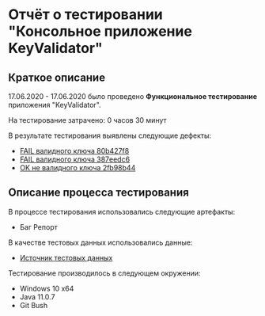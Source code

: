 # Отчёт о тестировании "Консольное приложение KeyValidator"

## Краткое описание

17.06.2020 - 17.06.2020 было проведено **Функциональное тестирование** приложения "KeyValidator".

На тестирование затрачено: 0 часов 30 минут

В результате тестирования выявлены следующие дефекты:
* [FAIL валидного ключа 80b427f8](https://github.com/PrimeTester36/hw_java_1.1/issues/1)
* [FAIL валидного ключа 387eedc6](https://github.com/PrimeTester36/hw_java_1.1/issues/2)
* [OK не валидного ключа 2fb98b44](https://github.com/PrimeTester36/hw_java_1.1/issues/3)

## Описание процесса тестирования

В процессе тестирования использовались следующие артефакты:
* Баг Репорт

В качестве тестовых данных использовались данные:
* [Источник тестовых данных](https://github.com/netology-code/javaqa-homeworks/blob/master/intro/user-manual.md)

Тестирование производилось в следующем окружении:
* Windows 10 x64
* Java 11.0.7
* Git Bush
